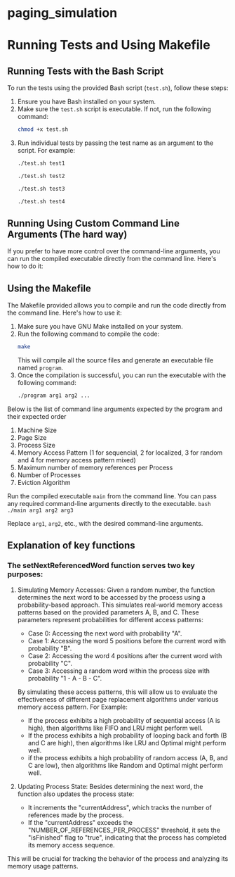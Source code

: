 # paging_simulation


# Running Tests and Using Makefile

## Running Tests with the Bash Script

To run the tests using the provided Bash script (`test.sh`), follow these steps:

1. Ensure you have Bash installed on your system.
2. Make sure the `test.sh` script is executable. If not, run the following command:
    ```bash
    chmod +x test.sh
    ```
3. Run individual tests by passing the test name as an argument to the script. For example:
    ```bash
    ./test.sh test1
    ```
    ```bash
    ./test.sh test2
    ```
    ```bash
    ./test.sh test3
    ```
    ```bash
    ./test.sh test4
    ```
## Running Using Custom Command Line Arguments (The hard way)

If you prefer to have more control over the command-line arguments, you can run the compiled executable directly from the command line. Here's how to do it:

## Using the Makefile
The Makefile provided allows you to compile and run the code directly from the command line. Here's how to use it:

1. Make sure you have GNU Make installed on your system.
2. Run the following command to compile the code:
    ```bash
    make
    ```
    This will compile all the source files and generate an executable file named `program`.
3. Once the compilation is successful, you can run the executable with the following command:
    ```bash
    ./program arg1 arg2 ...
    ```

Below is the list of command line arguments expected by the program and their expected order

1. Machine Size
2. Page Size
3. Process Size
4. Memory Access Pattern (1 for sequencial, 2 for localized, 3 for random and 4 for memory access pattern mixed)
5. Maximum number of memory references per Process
6. Number of Processes
7. Eviction Algorithm



Run the compiled executable `main` from the command line. You can pass any required command-line arguments directly to the executable.
    ```bash
    ./main arg1 arg2 arg3
    ```

Replace `arg1`, `arg2`, etc., with the desired command-line arguments.


## Explanation of key functions
### The setNextReferencedWord function serves two key purposes:

1. Simulating Memory Accesses: Given a random number, the function determines the next word to be accessed by the process using a probability-based approach.
   This simulates real-world memory access patterns based on the provided parameters A, B, and C. These parameters represent probabilities for different access patterns:

    - Case 0: Accessing the next word with probability "A".
    - Case 1: Accessing the word 5 positions before the current word with probability "B".
    - Case 2: Accessing the word 4 positions after the current word with probability "C".
    - Case 3: Accessing a random word within the process size with probability "1 - A - B - C".

    By simulating these access patterns, this will allow us to evaluate the effectiveness of different page replacement algorithms under various memory access pattern.
    For Example: 
    - If the process exhibits a high probability of sequential access (A is high), then algorithms like FIFO and LRU might perform well.
    - If the process exhibits a high probability of looping back and forth (B and C are high), then algorithms like LRU and Optimal might perform well.
    - if the process exhibits a high probability of random access (A, B, and C are low), then algorithms like Random and Optimal might perform well.

2. Updating Process State: Besides determining the next word, the function also updates the process state:

    - It increments the "currentAddress", which tracks the number of references made by the process.
    - If the "currentAddress" exceeds the "NUMBER_OF_REFERENCES_PER_PROCESS" threshold, it sets the "isFinished" flag to "true", indicating that the process has completed its memory access sequence.

This will be crucial for tracking the behavior of the process and analyzing its memory usage patterns.

